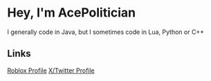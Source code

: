 # Hey, I'm AcePolitician
I generally code in Java, but I sometimes code in Lua, Python or C++

## Links
[Roblox Profile](https://www.roblox.com/users/1931986514/profile)
[X/Twitter Profile](https://x.com/AcePolitician)
